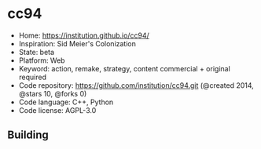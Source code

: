# cc94

- Home: https://institution.github.io/cc94/
- Inspiration: Sid Meier's Colonization
- State: beta
- Platform: Web
- Keyword: action, remake, strategy, content commercial + original required
- Code repository: https://github.com/institution/cc94.git (@created 2014, @stars 10, @forks 0)
- Code language: C++, Python
- Code license: AGPL-3.0

## Building
